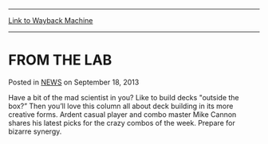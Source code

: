 
---
[Link to Wayback Machine](https://web.archive.org/web/20210502174218/https://magic.wizards.com/en/articles/archive/lab-2013-09-18)

[_metadata_:description]:- "Have a bit of the mad scientist in you? Like to build decks `outside the box?” Then you’ll love this column all about deck building in its more creative forms. Ardent casual player and combo master Mike Cannon shares his latest picks for the crazy combos of the week. Prepare for bizarre synergy."
[_metadata_:generator]:- "Drupal 7 (http://drupal.org)"
[_metadata_:node]:- "46500"
[_metadata_:publish_date]:- "2013-09-18"
[_metadata_:source]:- "div-main-content"
[_metadata_:title]:- "FROM THE LAB"
[_metadata_:wayback_capture_timestamp]:- "2021-05-02 17:42:18"
[_metadata_:wayback_raw_url]:- "https://web.archive.org/web/20210502174218id_/https://magic.wizards.com/en/articles/archive/lab-2013-09-18"
[_metadata_:wayback_url]:- "https://magic.wizards.com/en/articles/archive/lab-2013-09-18"
---


FROM THE LAB
============



 Posted in [NEWS](/en/articles?source=MX_Nav2020)
 on September 18, 2013 










Have a bit of the mad scientist in you? Like to build decks "outside the box?” Then you’ll love this column all about deck building in its more creative forms. Ardent casual player and combo master Mike Cannon shares his latest picks for the crazy combos of the week. Prepare for bizarre synergy.







